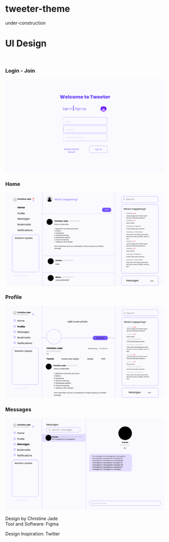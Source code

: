 # tweeter-theme
under-construction

<h1>UI Design </h1>
<br>

<h3>Login - Join</h3>
<img src="readmeImgs/login-signup.jpg">
<br>

<h3>Home</h3>
<img src="readmeImgs/home.jpg">
<br>

<h3>Profile</h3>
<img src="readmeImgs/profile.jpg">
<br>

<h3>Messages</h3>
<img src="readmeImgs/messages.jpg">
<br>

Design by Christine Jade <br>
Tool and Software: Figma

Design Inspiration: Twitter


